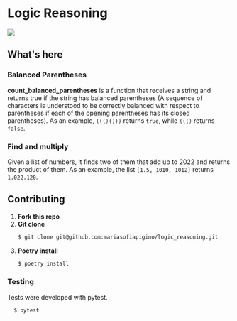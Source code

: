# Logic Reasoning

[![](https://img.shields.io/badge/python-3.8+-blue.svg)](https://www.python.org/downloads/)

## What's here

### Balanced Parentheses

**count_balanced_parentheses** is a function that receives a string and returns true if the string has balanced parentheses (A sequence of characters is understood to be correctly balanced with respect to parentheses if each of the opening parentheses has its closed parentheses).
As an example, `((()()))` returns `true`, while `((()` returns `false`.

### Find and multiply

Given a list of numbers, it finds two of them that add up to 2022 and returns the product of them.
As an example, the list `[1.5, 1010, 1012]` returns `1.022.120`. 

## Contributing

1. **Fork this repo**   
2. **Git clone**
    ```bash
    $ git clone git@github.com:mariasofiapigino/logic_reasoning.git
    ```
3. **Poetry install**
    ```bash
    $ poetry install
    ```
### Testing
Tests were developed with pytest.
```bash
  $ pytest
```
